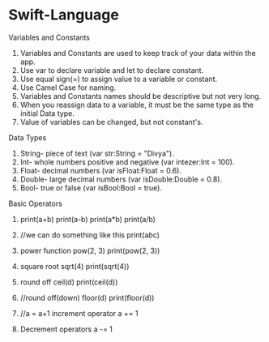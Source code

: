 # Swift-Language

Variables and Constants 

1. Variables and Constants are used to keep track of your data within the app.
2. Use var to declare variable and let to declare constant.
3. Use equal sign(=) to assign value to a variable or constant.
4. Use Camel Case for naming.
5. Variables and Constants names should be descriptive but not very long.
6. When you reassign data to a variable, it must be the same type as the initial Data type.
7. Value of variables can be changed, but not constant's.

Data Types

1. String- piece of text (var str:String = "Divya").
2. Int- whole numbers positive and negative (var intezer:Int = 100).
3. Float- decimal numbers (var isFloat:Float = 0.6).
4. Double- large decimal numbers (var isDouble:Double = 0.8).
5. Bool- true or false (var isBool:Bool = true).

Basic Operators

1. print(a+b)
   print(a-b)
   print(a*b)
   print(a/b)

3. //we can do something like this
   print(a*b*c)

4. power function
   pow(2, 3)
   print(pow(2, 3))

5. square root
   sqrt(4)
   print(sqrt(4))

6. round off
   ceil(d)
   print(ceil(d))

7. //round off(down)
   floor(d)
   print(floor(d))

8. //a = a+1
   increment operator
   a += 1

9. Decrement operators
   a -= 1
